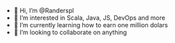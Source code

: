 - 👋 Hi, I’m @Randerspl
- 👀 I’m interested in Scala, Java, JS, DevOps and more
- 🌱 I’m currently learning how to earn one million dolars
- 💞️ I’m looking to collaborate on anything 

<!---
Randerspl/Randerspl is a ✨ special ✨ repository because its `README.md` (this file) appears on your GitHub profile.
You can click the Preview link to take a look at your changes.
--->
